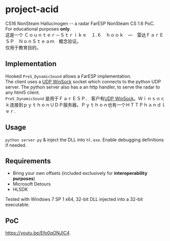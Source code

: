 # project-acid
CS16 NonSteam Hallucinogen -- a radar FarESP NonSteam CS 1.6 PoC.  
For educational purposes **only**.  
这是一个 Ｃｏｕｎｔｅｒ－Ｓｔｒｉｋｅ　１.６　ｈｏｏｋ　—　雷达ＦａｒＥＳＰ　ＮｏｎＳｔｅａｍ　概念验证。  
仅用于教育目的。

## Implementation
Hooked `PreS_DynamicSound` allows a FarESP implementation.  
The client uses a [UDP WinSock](https://en.wikipedia.org/wiki/Winsock) socket which connects to the python UDP server. The python server also has a an http handler, to serve the radar to any html5 client.  
`PreS_DynamicSound` 是用于ＦａｒＥＳＰ． 
客户有[UDP WinSock](https://en.wikipedia.org/wiki/Winsock)。Ｗｉｎｓｏｃｋ连接到ｐｙｔｈｏｎＵＤＰ服务器。Ｐｙｔｈｏｎ也有一个ＨＴＴＰｈａｎｄｌｅｒ. 

## Usage
`python server.py` & inject the DLL into `hl.exe`. Enable debugging definitions if needed.

## Requirements
* Bring your own offsets (included exclusively for **interoperability purposes**)
* Microsoft Detours
* HLSDK

Tested with Windows 7 SP 1 x64, 32-bit DLL injected into a 32-bit executable. 

## PoC
https://youtu.be/Efo0qONJIC4
